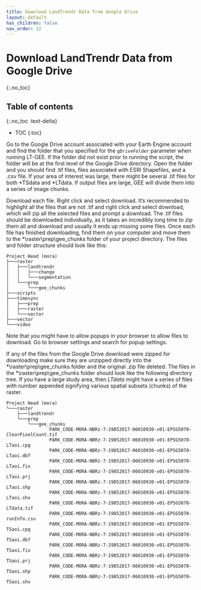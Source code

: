 ```yaml
---
title: Download LandTrendr Data from Google Drive
layout: default
has_children: false
nav_order: 12
---
```


# Download LandTrendr Data from Google Drive
{:.no_toc}

## Table of contents
{:.no_toc .text-delta}

* TOC
{:toc}

Go to the Google Drive account associated with your Earth Engine account and find the folder that you specified for the 
`gDriveFolder` parameter when running LT-GEE. If the folder did not exist prior to running the script, the folder will be 
at the first level of the Google Drive directory. Open the folder and you should find .tif files, files associated with ESRI 
Shapefiles, and a .csv file. If your area of interest was large, there might be several .tif files for both *TSdata and *LTdata. 
If output files are large, GEE will divide them into a series of image chunks.

Download each file. Right click and select download. It’s recommended to highlight all the files that are not .tif and right 
click and select download, which will zip all the selected files and prompt a download. The .tif files should be downloaded 
individually, as it takes an incredibly long time to zip them all and download and usually it ends up missing some files. Once 
each file has finished downloading, find them on your computer and move them to the *\raster\prep\gee_chunks folder of your project 
directory. The files and folder structure should look like this:

```
Project Head (mora)
├───raster
│   ├───landtrendr
│   │   ├───change
│   │   └───segmentation
│   └───prep
│       └───gee_chunks
├───scripts
├───timesync
│   ├───prep
│   ├───raster
│   └───vector
├───vector
└───video
```


Note that you might have to allow popups in your browser to allow files to download. Go to browser settings and search for popup settings.

If any of the files from the Google Drive download were zipped for downloading make sure they are unzipped directly into the 
*\raster\prep\gee_chunks folder and the original .zip file deleted. The files in the *\raster\prep\gee_chunks folder should look 
like the following directory tree. If you have a large study area, then *LTdata* might have a series of files with number appended 
signifying various spatial subsets (chunks) of the raster. 

```
Project Head (mora)
└───raster
    ├───landtrendr
    └───prep
        └───gee_chunks
                PARK_CODE-MORA-NBRz-7-19852017-06010930-v01-EPSG5070-ClearPixelCount.tif
                PARK_CODE-MORA-NBRz-7-19852017-06010930-v01-EPSG5070-LTaoi.cpg
                PARK_CODE-MORA-NBRz-7-19852017-06010930-v01-EPSG5070-LTaoi.dbf
                PARK_CODE-MORA-NBRz-7-19852017-06010930-v01-EPSG5070-LTaoi.fix
                PARK_CODE-MORA-NBRz-7-19852017-06010930-v01-EPSG5070-LTaoi.prj
                PARK_CODE-MORA-NBRz-7-19852017-06010930-v01-EPSG5070-LTaoi.shp
                PARK_CODE-MORA-NBRz-7-19852017-06010930-v01-EPSG5070-LTaoi.shx
                PARK_CODE-MORA-NBRz-7-19852017-06010930-v01-EPSG5070-LTdata.tif
                PARK_CODE-MORA-NBRz-7-19852017-06010930-v01-EPSG5070-runInfo.csv
                PARK_CODE-MORA-NBRz-7-19852017-06010930-v01-EPSG5070-TSaoi.cpg
                PARK_CODE-MORA-NBRz-7-19852017-06010930-v01-EPSG5070-TSaoi.dbf
                PARK_CODE-MORA-NBRz-7-19852017-06010930-v01-EPSG5070-TSaoi.fix
                PARK_CODE-MORA-NBRz-7-19852017-06010930-v01-EPSG5070-TSaoi.prj
                PARK_CODE-MORA-NBRz-7-19852017-06010930-v01-EPSG5070-TSaoi.shp
                PARK_CODE-MORA-NBRz-7-19852017-06010930-v01-EPSG5070-TSaoi.shx
```
